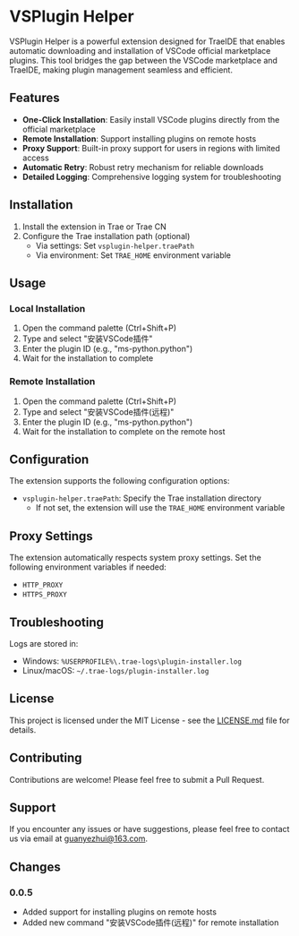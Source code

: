 # VSPlugin Helper

VSPlugin Helper is a powerful extension designed for TraeIDE that enables automatic downloading and installation of VSCode official marketplace plugins. This tool bridges the gap between the VSCode marketplace and TraeIDE, making plugin management seamless and efficient.

## Features

- **One-Click Installation**: Easily install VSCode plugins directly from the official marketplace
- **Remote Installation**: Support installing plugins on remote hosts
- **Proxy Support**: Built-in proxy support for users in regions with limited access
- **Automatic Retry**: Robust retry mechanism for reliable downloads
- **Detailed Logging**: Comprehensive logging system for troubleshooting

## Installation

1. Install the extension in Trae or Trae CN
2. Configure the Trae installation path (optional)
   - Via settings: Set `vsplugin-helper.traePath`
   - Via environment: Set `TRAE_HOME` environment variable

## Usage

### Local Installation
1. Open the command palette (Ctrl+Shift+P)
2. Type and select "安装VSCode插件"
3. Enter the plugin ID (e.g., "ms-python.python")
4. Wait for the installation to complete

### Remote Installation
1. Open the command palette (Ctrl+Shift+P)
2. Type and select "安装VSCode插件(远程)"
3. Enter the plugin ID (e.g., "ms-python.python")
4. Wait for the installation to complete on the remote host

## Configuration

The extension supports the following configuration options:

- `vsplugin-helper.traePath`: Specify the Trae installation directory
  - If not set, the extension will use the `TRAE_HOME` environment variable

## Proxy Settings

The extension automatically respects system proxy settings. Set the following environment variables if needed:

- `HTTP_PROXY`
- `HTTPS_PROXY`

## Troubleshooting

Logs are stored in:
- Windows: `%USERPROFILE%\.trae-logs\plugin-installer.log`
- Linux/macOS: `~/.trae-logs/plugin-installer.log`

## License

This project is licensed under the MIT License - see the [LICENSE.md](LICENSE.md) file for details.

## Contributing

Contributions are welcome! Please feel free to submit a Pull Request.

## Support

If you encounter any issues or have suggestions, please feel free to contact us via email at guanyezhui@163.com.

## Changes

### 0.0.5
- Added support for installing plugins on remote hosts
- Added new command "安装VSCode插件(远程)" for remote installation
